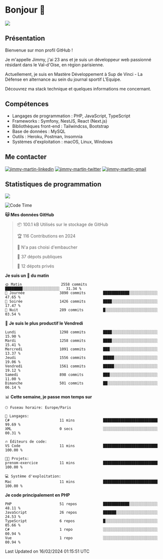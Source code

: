 # Bonjour 👋

![](https://komarev.com/ghpvc/?username=jimmy-martin&color=1a1b27)

## Présentation

Bienvenue sur mon profil GitHub !

Je m'appelle Jimmy, j'ai 23 ans et je suis un développeur web passionné résidant dans le Val-d'Oise, en région parisienne.

Actuellement, je suis en Mastère Développement à Sup de Vinci - La Défense en alternance au sein du journal sportif L'Equipe.

Découvrez ma stack technique et quelques informations me concernant.

## Compétences

- Langages de programmation : PHP, JavaScript, TypeScript
- Frameworks : Symfony, NestJS, React (Next.js)
- Bibliothèques front-end : Tailwindcss, Bootstrap
- Base de données : MySQL
- Outils : Heroku, Postman, Insomnia
- Systèmes d'exploitation : macOS, Linux, Windows

## Me contacter

<p>
<a href="https://www.linkedin.com/in/jimmy-martin-dev/" target="_blank"><img align="center" src="https://img.shields.io/badge/-LinkedIn-0077B5?style=for-the-badge&logo=Linkedin&logoColor=white" alt="jimmy-martin-linkedin"/></a>
<a href="https://twitter.com/jimmydev_" target="_blank"><img align="center" src="https://img.shields.io/badge/-Twitter-1DA1F2?style=for-the-badge&logo=Twitter&logoColor=white" alt="jimmy-martin-twitter"/></a>
<a href="mailto:jimmy.martin952@gmail.com" target="_blank"><img align="center" src="https://img.shields.io/badge/gmail-D14836?style=for-the-badge&logo=gmail&logoColor=white" alt="jimmy-martin-gmail"/></a>
</p>

## Statistiques de programmation

<a href="https://github-readme-stats.vercel.app/api/top-langs/?username=jimmy-martin&layout=compact">
  <img align="center" src="https://github-readme-stats.vercel.app/api/top-langs/?username=jimmy-martin&layout=compact"/>
</a>

<!--START_SECTION:waka-->
![Code Time](http://img.shields.io/badge/Code%20Time-1%2C947%20hrs%2032%20mins-blue)

**🐱 Mes données GitHub** 

> 📦 100.1 kB Utilisés sur le stockage de GitHub 
 > 
> 🏆 116 Contributions en 2024
 > 
> 🚫 N'a pas choisi d'embaucher
 > 
> 📜 37 dépots publiques 
 > 
> 🔑 12 dépots privés 
 > 
**Je suis un 🐤 du matin** 

```text
🌞 Matin                  2558 commits        ████████░░░░░░░░░░░░░░░░░   31.34 % 
🌆 Journée                3890 commits        ████████████░░░░░░░░░░░░░   47.65 % 
🌃 Soirée                 1426 commits        ████░░░░░░░░░░░░░░░░░░░░░   17.47 % 
🌙 Nuit                   289 commits         █░░░░░░░░░░░░░░░░░░░░░░░░   03.54 % 
```
📅 **Je suis le plus productif le Vendredi** 

```text
Lundi                    1298 commits        ████░░░░░░░░░░░░░░░░░░░░░   15.90 % 
Mardi                    1258 commits        ████░░░░░░░░░░░░░░░░░░░░░   15.41 % 
Mercredi                 1091 commits        ███░░░░░░░░░░░░░░░░░░░░░░   13.37 % 
Jeudi                    1556 commits        █████░░░░░░░░░░░░░░░░░░░░   19.06 % 
Vendredi                 1561 commits        █████░░░░░░░░░░░░░░░░░░░░   19.12 % 
Samedi                   898 commits         ███░░░░░░░░░░░░░░░░░░░░░░   11.00 % 
Dimanche                 501 commits         ██░░░░░░░░░░░░░░░░░░░░░░░   06.14 % 
```


📊 **Cette semaine, je passe mon temps sur** 

```text
🕑︎ Fuseau horaire: Europe/Paris

💬 Langages: 
C#                       11 mins             █████████████████████████   99.69 % 
XML                      0 secs              ░░░░░░░░░░░░░░░░░░░░░░░░░   00.31 % 

🔥 Éditeurs de code: 
VS Code                  11 mins             █████████████████████████   100.00 % 

🐱‍💻 Projets: 
prenom-exercice          11 mins             █████████████████████████   100.00 % 

💻 Système d'exploitation: 
Mac                      11 mins             █████████████████████████   100.00 % 
```

**Je code principalement en PHP** 

```text
PHP                      51 repos            ████████████░░░░░░░░░░░░░   48.11 % 
JavaScript               26 repos            ██████░░░░░░░░░░░░░░░░░░░   24.53 % 
TypeScript               6 repos             █░░░░░░░░░░░░░░░░░░░░░░░░   05.66 % 
C#                       1 repo              ░░░░░░░░░░░░░░░░░░░░░░░░░   00.94 % 
Vue                      1 repo              ░░░░░░░░░░░░░░░░░░░░░░░░░   00.94 % 
```




 Last Updated on 16/02/2024 01:15:51 UTC
<!--END_SECTION:waka-->


